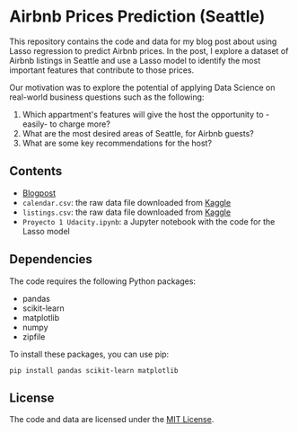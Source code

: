 # Airbnb Prices Prediction (Seattle)

This repository contains the code and data for my blog post about using Lasso regression to predict Airbnb prices. In the post, I explore a dataset of Airbnb listings in Seattle and use a Lasso model to identify the most important features that contribute to those prices.

Our motivation was to explore the potential of applying Data Science on real-world business questions such as the following:
1. Which appartment's features will give the host the opportunity to -easily- to charge more?
2. What are the most desired areas of Seattle, for Airbnb guests?
3. What are some key recommendations for the host?

## Contents

- [Blogpost](https://github.com/mariaidavi/DS_Nano_Project1/blob/main/Blog%20Post.md)
- `calendar.csv`: the raw data file downloaded from [Kaggle](https://www.kaggle.com/datasets/airbnb/seattle)
- `listings.csv`: the raw data file downloaded from [Kaggle](https://www.kaggle.com/datasets/airbnb/seattle)
- `Proyecto 1 Udacity.ipynb`: a Jupyter notebook with the code for the Lasso model

## Dependencies

The code requires the following Python packages:

- pandas
- scikit-learn
- matplotlib
- numpy
- zipfile

To install these packages, you can use pip:

```
pip install pandas scikit-learn matplotlib
```

## License

The code and data are licensed under the [MIT License](https://opensource.org/licenses/MIT).
